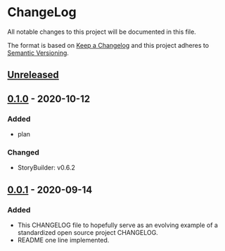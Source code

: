 # ChangeLog
All notable changes to this project will be documented in this file.

The format is based on [Keep a Changelog](http://keepachangelog.com/en/1.0.0/)
and this project adheres to [Semantic Versioning](http://semver.org/spec/v2.0.0.html).

## [Unreleased]

## [0.1.0] - 2020-10-12
### Added
- plan
### Changed
- StoryBuilder: v0.6.2

## [0.0.1] - 2020-09-14
### Added
- This CHANGELOG file to hopefully serve as an evolving example of a standardized open source project CHANGELOG.
- README one line implemented.


[Unreleased]: https://github.com/My-Novel-Management/m134-lupin/compare/v0.1.0...HEAD
[0.1.0]: https://github.com/My-Novel-Management/m134-lupin/releases/v0.1.0
[0.0.1]: https://github.com/My-Novel-Management/m134-lupin/releases/v0.0.1
